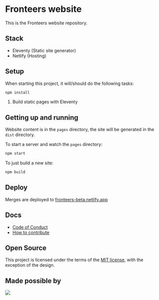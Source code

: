 # Fronteers website

This is the Fronteers website repository.

## Stack

- Eleventy (Static site generator)
- Netlify (Hosting)

## Setup

When starting this project, it will/should do the following tasks:

```bash
npm install
```

1. Build static pages with Eleventy

## Getting up and running

Website content is in the `pages` directory, the site will be generated in the `dist` directory.

To start a server and watch the `pages` directory:

```bash
npm start
```

To just build a new site:

```bash
npm build
```

## Deploy

Merges are deployed to [fronteers-beta.netlify.app](https://fronteers-beta.netlify.app/)

## Docs

- [Code of Conduct](docs/code-of-conduct.md)
- [How to contribute](docs/contribute.md)

## Open Source

This project is licensed under the terms of the [MIT license](LICENSE), with the exception of the design.

## Made possible by

<a href="https://www.netlify.com">
  <img src="https://www.netlify.com/img/global/badges/netlify-dark.svg"/>
</a>
